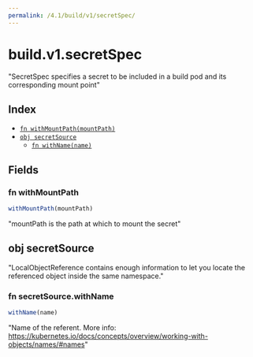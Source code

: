 ```yaml
---
permalink: /4.1/build/v1/secretSpec/
---
```


# build.v1.secretSpec

"SecretSpec specifies a secret to be included in a build pod and its corresponding mount point"

## Index

* [`fn withMountPath(mountPath)`](#fn-withmountpath)
* [`obj secretSource`](#obj-secretsource)
  * [`fn withName(name)`](#fn-secretsourcewithname)

## Fields

### fn withMountPath

```ts
withMountPath(mountPath)
```

"mountPath is the path at which to mount the secret"

## obj secretSource

"LocalObjectReference contains enough information to let you locate the referenced object inside the same namespace."

### fn secretSource.withName

```ts
withName(name)
```

"Name of the referent. More info: https://kubernetes.io/docs/concepts/overview/working-with-objects/names/#names"